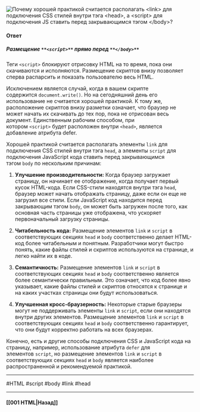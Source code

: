 ![Почему хорошей практикой считается располагать `<link>` для подключения CSS стилей внутри тэга `<head>`, а `<script>` для подключения JS ставить перед закрывающимся тэгом `</body>`?](https://youtu.be/7TvS0iKR3_c?t=30)

#### Ответ

##### **Размещение** `**<script>**` **прямо перед** `**</body>**`

Теги `<script>` блокируют отрисовку HTML на то время, пока они скачиваются и исполняются. Размещение скриптов внизу позволяет сперва распарсить и показать пользователю весь HTML.

Исключением является случай, когда в вашем скрипте содержится `document.write()`. Но на сегодняшний день его использование не считается хорошей практикой. К тому же, расположение скриптов внизу разметки означает, что браузер не может начать их скачивать до тех пор, пока не отрисован весь документ. Единственным рабочим способом, при котором `<script>` будет расположен внутри `<head>`, является добавление атрибута defer.

Хорошей практикой считается располагать элементы `link` для подключения CSS стилей внутри тэга `head`, а элементы `script` для подключения JavaScript кода ставить перед закрывающимся тэгом `body` по нескольким причинам:

1. **Улучшение производительности:** Когда браузер загружает страницу, он начинает ее отображение, когда получает первый кусок HTML-кода. Если CSS-стили находятся внутри тэга `head`, браузер может начать отображать страницу, даже если он еще не загрузил все стили. Если JavaScript код находится перед закрывающим тэгом `body`, он может быть загружен после того, как основная часть страницы уже отображена, что ускоряет первоначальный загрузку страницы.
    
2. **Читабельность кода:** Размещение элементов `link` и `script` в соответствующих секциях `head` и `body` соответственно делает HTML-код более читабельным и понятным. Разработчики могут быстро понять, какие файлы стилей и скриптов используются на странице, и легко найти их в коде.
    
3. **Семантичность:** Размещение элементов `link` и `script` в соответствующих секциях `head` и `body` соответственно является более семантически правильным. Это означает, что код более явно указывает, какие файлы стилей и скриптов относятся к странице и на каких участках страницы они будут использоваться.
    
4. **Улучшенная кросс-браузерность:** Некоторые старые браузеры могут не поддерживать элементы `link` и `script`, если они находятся внутри других элементов. Размещение элементов `link` и `script` в соответствующих секциях `head` и `body` соответственно гарантирует, что они будут корректно работать на всех браузерах.
    

Конечно, есть и другие способы подключения CSS и JavaScript кода на страницу, например, использование атрибута `defer` для элементов `script`, но размещение элементов `link` и `script` в соответствующих секциях `head` и `body` является наиболее распространенной и рекомендуемой практикой.

___
#HTML #script #body #link #head

___

#### [[001 HTML|Назад]]